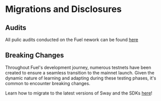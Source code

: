 # Migrations and Disclosures

## Audits

All pulic audits conducted on the Fuel nework can be found [here](https://github.com/FuelLabs/audits)

## Breaking Changes

Throughout Fuel's development journey, numerous testnets have been created to ensure a seamless transition to the mainnet launch.
Given the dynamic nature of learning and adapting during these testing phases, it's common to encounter breaking changes.

Learn how to migrate to the latest versions of Sway and the SDKs [here](./migrations/index.md)!
